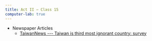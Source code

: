 ```yaml
---
title: Act II — Class 15
computer-lab: true
---
```




- Newspaper Articles
  - [TaiwanNews --- Taiwan is third most ignorant country: survey](http://www.taiwannews.com.tw/en/news/3057146)
